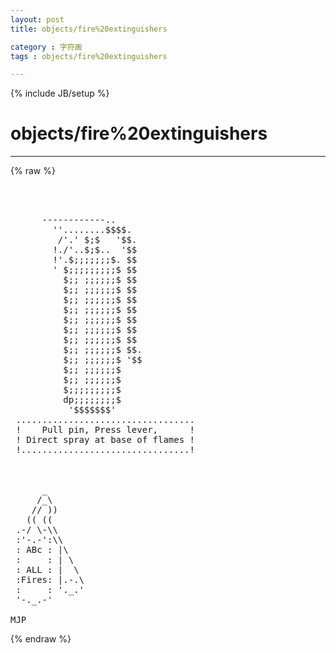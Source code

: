 ```yaml
---
layout: post
title: objects/fire%20extinguishers
category : 字符画
tags : objects/fire%20extinguishers
---
```

{% include JB/setup %}
# objects/fire%20extinguishers
---
{% raw %}
<pre>



      ------------..
        &#039;&#039;........$$$$.
         /&#039;.&#039; $;$   &#039;$$.
        !./&#039;..$;$..  &#039;$$
        !&#039;.$;;;;;;;$. $$
        &#039; $;;;;;;;;;$ $$
          $;; ;;;;;;$ $$
          $;; ;;;;;;$ $$
          $;; ;;;;;;$ $$
          $;; ;;;;;;$ $$
          $;; ;;;;;;$ $$
          $;; ;;;;;;$ $$
          $;; ;;;;;;$ $$
          $;; ;;;;;;$ $$.
          $;; ;;;;;;$ &#039;$$
          $;; ;;;;;;$
          $;; ;;;;;;$
          $;;;;;;;;;$
          dp;;;;;;;;$
           &#039;$$$$$$$&#039;
 ..................................
 !    Pull pin, Press lever,      !
 ! Direct spray at base of flames !
 !................................!



      _
     /_\
    // ))
   (( ((
 .-/ \-\\
 :&#039;-.-&#039;:\\
 : ABc : |\
 :     : | \
 : ALL : |  \
 :Fires: |.-.\
 :     : &#039;._.&#039;
 &#039;-._.-&#039;

MJP </pre>
{% endraw %}
